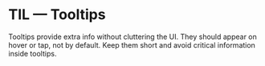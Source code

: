 # TIL — Tooltips

Tooltips provide extra info without cluttering the UI.
They should appear on hover or tap, not by default.
Keep them short and avoid critical information inside tooltips.
